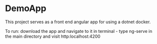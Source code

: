 # DemoApp

This project serves as a front end angular app for using a dotnet docker. 

To run: download the app and navigate to it in terminal - type ng-serve in the main directory and visit http:localhost:4200